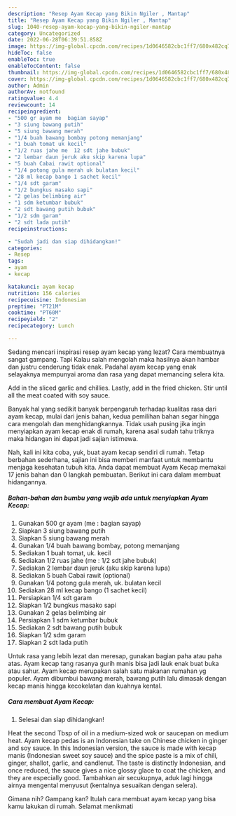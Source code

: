 ```yaml
---
description: "Resep Ayam Kecap yang Bikin Ngiler , Mantap"
title: "Resep Ayam Kecap yang Bikin Ngiler , Mantap"
slug: 1040-resep-ayam-kecap-yang-bikin-ngiler-mantap
category: Uncategorized
date: 2022-06-28T06:39:51.858Z
image: https://img-global.cpcdn.com/recipes/1d0646582cbc1ff7/680x482cq70/ayam-kecap-foto-resep-utama.jpg
hideToc: false
enableToc: true
enableTocContent: false
thumbnail: https://img-global.cpcdn.com/recipes/1d0646582cbc1ff7/680x482cq70/ayam-kecap-foto-resep-utama.jpg
cover: https://img-global.cpcdn.com/recipes/1d0646582cbc1ff7/680x482cq70/ayam-kecap-foto-resep-utama.jpg
author: Admin
authorAv: notfound
ratingvalue: 4.4
reviewcount: 14
recipeingredient:
- "500 gr ayam me  bagian sayap"
- "3 siung bawang putih"
- "5 siung bawang merah"
- "1/4 buah bawang bombay potong memanjang"
- "1 buah tomat uk kecil"
- "1/2 ruas jahe me  12 sdt jahe bubuk"
- "2 lembar daun jeruk aku skip karena lupa"
- "5 buah Cabai rawit optional"
- "1/4 potong gula merah uk bulatan kecil"
- "28 ml kecap bango 1 sachet kecil"
- "1/4 sdt garam"
- "1/2 bungkus masako sapi"
- "2 gelas belimbing air"
- "1 sdm ketumbar bubuk"
- "2 sdt bawang putih bubuk"
- "1/2 sdm garam"
- "2 sdt lada putih"
recipeinstructions:

- "Sudah jadi dan siap dihidangkan!"
categories:
- Resep
tags:
- ayam
- kecap

katakunci: ayam kecap 
nutrition: 156 calories
recipecuisine: Indonesian
preptime: "PT21M"
cooktime: "PT60M"
recipeyield: "2"
recipecategory: Lunch

---
```



Sedang mencari inspirasi resep ayam kecap yang lezat? Cara membuatnya sangat gampang. Tapi Kalau salah mengolah maka hasilnya akan hambar dan justru cenderung tidak enak. Padahal ayam kecap yang enak selayaknya mempunyai aroma dan rasa yang dapat memancing selera kita.


Add in the sliced garlic and chillies. Lastly, add in the fried chicken. Stir until all the meat coated with soy sauce.

Banyak hal yang sedikit banyak berpengaruh terhadap kualitas rasa dari ayam kecap, mulai dari jenis bahan, kedua pemilihan bahan segar hingga cara mengolah dan menghidangkannya. Tidak usah pusing jika ingin menyiapkan ayam kecap enak di rumah, karena asal sudah tahu triknya maka hidangan ini dapat jadi sajian istimewa.


Nah, kali ini kita coba, yuk, buat ayam kecap sendiri di rumah. Tetap berbahan sederhana, sajian ini bisa memberi manfaat untuk membantu menjaga kesehatan tubuh kita. Anda dapat membuat Ayam Kecap memakai 17 jenis bahan dan 0 langkah pembuatan. Berikut ini cara dalam membuat hidangannya.

<!--inarticleads1-->

##### Bahan-bahan dan bumbu yang wajib ada untuk menyiapkan Ayam Kecap:

1. Gunakan 500 gr ayam (me : bagian sayap)
1. Siapkan 3 siung bawang putih
1. Siapkan 5 siung bawang merah
1. Gunakan 1/4 buah bawang bombay, potong memanjang
1. Sediakan 1 buah tomat, uk. kecil
1. Sediakan 1/2 ruas jahe (me : 1/2 sdt jahe bubuk)
1. Sediakan 2 lembar daun jeruk (aku skip karena lupa)
1. Sediakan 5 buah Cabai rawit (optional)
1. Gunakan 1/4 potong gula merah, uk. bulatan kecil
1. Sediakan 28 ml kecap bango (1 sachet kecil)
1. Persiapkan 1/4 sdt garam
1. Siapkan 1/2 bungkus masako sapi
1. Gunakan 2 gelas belimbing air
1. Persiapkan 1 sdm ketumbar bubuk
1. Sediakan 2 sdt bawang putih bubuk
1. Siapkan 1/2 sdm garam
1. Siapkan 2 sdt lada putih


Untuk rasa yang lebih lezat dan meresap, gunakan bagian paha atau paha atas. Ayam kecap tang rasanya gurih manis bisa jadi lauk enak buat buka atau sahur. Ayam kecap merupakan salah satu makanan rumahan yg populer. Ayam dibumbui bawang merah, bawang putih lalu dimasak dengan kecap manis hingga kecokelatan dan kuahnya kental. 

<!--inarticleads2-->

##### Cara membuat Ayam Kecap:


1. Selesai dan siap dihidangkan!

Heat the second Tbsp of oil in a medium-sized wok or saucepan on medium heat. Ayam kecap pedas is an Indonesian take on Chinese chicken in ginger and soy sauce. In this Indonesian version, the sauce is made with kecap manis (Indonesian sweet soy sauce) and the spice paste is a mix of chili, ginger, shallot, garlic, and candlenut. The taste is distinctly Indonesian, and once reduced, the sauce gives a nice glossy glace to coat the chicken, and they are especially good. Tambahkan air secukupnya, aduk lagi hingga airnya mengental menyusut (kentalnya sesuaikan dengan selera). 

Gimana nih? Gampang kan? Itulah cara membuat ayam kecap yang bisa kamu lakukan di rumah. Selamat menikmati
